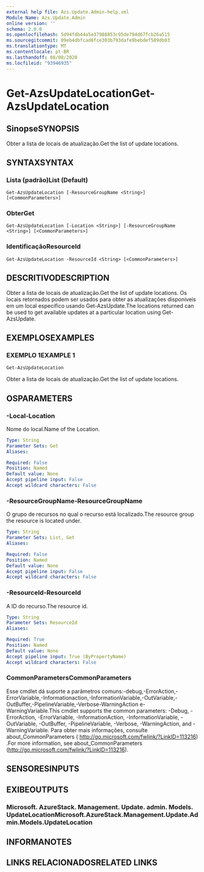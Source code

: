 ```yaml
---
external help file: Azs.Update.Admin-help.xml
Module Name: Azs.Update.Admin
online version: ''
schema: 2.0.0
ms.openlocfilehash: 5d94fdb44a5e37988853c95de794d67fcb26a515
ms.sourcegitcommit: 09eb4dbfcad6fce303b793dafe9bebdef589db03
ms.translationtype: MT
ms.contentlocale: pt-BR
ms.lasthandoff: 08/08/2020
ms.locfileid: "93946935"
---
```

# <span data-ttu-id="4df95-101">Get-AzsUpdateLocation</span><span class="sxs-lookup"><span data-stu-id="4df95-101">Get-AzsUpdateLocation</span></span>

## <span data-ttu-id="4df95-102">Sinopse</span><span class="sxs-lookup"><span data-stu-id="4df95-102">SYNOPSIS</span></span>
<span data-ttu-id="4df95-103">Obter a lista de locais de atualização.</span><span class="sxs-lookup"><span data-stu-id="4df95-103">Get the list of update locations.</span></span>

## <span data-ttu-id="4df95-104">SYNTAX</span><span class="sxs-lookup"><span data-stu-id="4df95-104">SYNTAX</span></span>

### <span data-ttu-id="4df95-105">Lista (padrão)</span><span class="sxs-lookup"><span data-stu-id="4df95-105">List (Default)</span></span>
```
Get-AzsUpdateLocation [-ResourceGroupName <String>] [<CommonParameters>]
```

### <span data-ttu-id="4df95-106">Obter</span><span class="sxs-lookup"><span data-stu-id="4df95-106">Get</span></span>
```
Get-AzsUpdateLocation [-Location <String>] [-ResourceGroupName <String>] [<CommonParameters>]
```

### <span data-ttu-id="4df95-107">Identificação</span><span class="sxs-lookup"><span data-stu-id="4df95-107">ResourceId</span></span>
```
Get-AzsUpdateLocation -ResourceId <String> [<CommonParameters>]
```

## <span data-ttu-id="4df95-108">DESCRITIVO</span><span class="sxs-lookup"><span data-stu-id="4df95-108">DESCRIPTION</span></span>
<span data-ttu-id="4df95-109">Obter a lista de locais de atualização.</span><span class="sxs-lookup"><span data-stu-id="4df95-109">Get the list of update locations.</span></span> <span data-ttu-id="4df95-110">Os locais retornados podem ser usados para obter as atualizações disponíveis em um local específico usando Get-AzsUpdate.</span><span class="sxs-lookup"><span data-stu-id="4df95-110">The locations returned can be used to get available updates at a particular location using Get-AzsUpdate.</span></span>

## <span data-ttu-id="4df95-111">EXEMPLOS</span><span class="sxs-lookup"><span data-stu-id="4df95-111">EXAMPLES</span></span>

### <span data-ttu-id="4df95-112">EXEMPLO 1</span><span class="sxs-lookup"><span data-stu-id="4df95-112">EXAMPLE 1</span></span>
```
Get-AzsUpdateLocation
```

<span data-ttu-id="4df95-113">Obter a lista de locais de atualização.</span><span class="sxs-lookup"><span data-stu-id="4df95-113">Get the list of update locations.</span></span>

## <span data-ttu-id="4df95-114">OS</span><span class="sxs-lookup"><span data-stu-id="4df95-114">PARAMETERS</span></span>

### <span data-ttu-id="4df95-115">-Local</span><span class="sxs-lookup"><span data-stu-id="4df95-115">-Location</span></span>
<span data-ttu-id="4df95-116">Nome do local.</span><span class="sxs-lookup"><span data-stu-id="4df95-116">Name of the Location.</span></span>

```yaml
Type: String
Parameter Sets: Get
Aliases:

Required: False
Position: Named
Default value: None
Accept pipeline input: False
Accept wildcard characters: False
```

### <span data-ttu-id="4df95-117">-ResourceGroupName</span><span class="sxs-lookup"><span data-stu-id="4df95-117">-ResourceGroupName</span></span>
<span data-ttu-id="4df95-118">O grupo de recursos no qual o recurso está localizado.</span><span class="sxs-lookup"><span data-stu-id="4df95-118">The resource group the resource is located under.</span></span>

```yaml
Type: String
Parameter Sets: List, Get
Aliases:

Required: False
Position: Named
Default value: None
Accept pipeline input: False
Accept wildcard characters: False
```

### <span data-ttu-id="4df95-119">-ResourceId</span><span class="sxs-lookup"><span data-stu-id="4df95-119">-ResourceId</span></span>
<span data-ttu-id="4df95-120">A ID do recurso.</span><span class="sxs-lookup"><span data-stu-id="4df95-120">The resource id.</span></span>

```yaml
Type: String
Parameter Sets: ResourceId
Aliases:

Required: True
Position: Named
Default value: None
Accept pipeline input: True (ByPropertyName)
Accept wildcard characters: False
```

### <span data-ttu-id="4df95-121">CommonParameters</span><span class="sxs-lookup"><span data-stu-id="4df95-121">CommonParameters</span></span>
<span data-ttu-id="4df95-122">Esse cmdlet dá suporte a parâmetros comuns:-debug,-ErrorAction,-ErrorVariable,-Informationaction,-InformationVariable,-OutVariable,-OutBuffer,-PipelineVariable,-Verbose-WarningAction e-WarningVariable.</span><span class="sxs-lookup"><span data-stu-id="4df95-122">This cmdlet supports the common parameters: -Debug, -ErrorAction, -ErrorVariable, -InformationAction, -InformationVariable, -OutVariable, -OutBuffer, -PipelineVariable, -Verbose, -WarningAction, and -WarningVariable.</span></span> <span data-ttu-id="4df95-123">Para obter mais informações, consulte about_CommonParameters ( http://go.microsoft.com/fwlink/?LinkID=113216) .</span><span class="sxs-lookup"><span data-stu-id="4df95-123">For more information, see about_CommonParameters (http://go.microsoft.com/fwlink/?LinkID=113216).</span></span>

## <span data-ttu-id="4df95-124">SENSORES</span><span class="sxs-lookup"><span data-stu-id="4df95-124">INPUTS</span></span>

## <span data-ttu-id="4df95-125">EXIBE</span><span class="sxs-lookup"><span data-stu-id="4df95-125">OUTPUTS</span></span>

### <span data-ttu-id="4df95-126">Microsoft. AzureStack. Management. Update. admin. Models. UpdateLocation</span><span class="sxs-lookup"><span data-stu-id="4df95-126">Microsoft.AzureStack.Management.Update.Admin.Models.UpdateLocation</span></span>

## <span data-ttu-id="4df95-127">INFORMA</span><span class="sxs-lookup"><span data-stu-id="4df95-127">NOTES</span></span>

## <span data-ttu-id="4df95-128">LINKS RELACIONADOS</span><span class="sxs-lookup"><span data-stu-id="4df95-128">RELATED LINKS</span></span>
